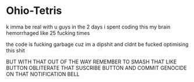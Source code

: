 # Ohio-Tetris

k imma be real with u guys in the 2 days i spent coding this my brain hemorrhaged like 25 fucking times

the code is fucking garbage cuz im a dipshit and cldnt be fucked optimising this shit

BUT WITH THAT OUT OF THE WAY REMEMBER TO SMASH THAT LIKE BUTTON OBLITERATE THAT SUSCRIBE BUTTON AND COMMIT GENOCIDE ON THAT NOTIFICATION BELL
